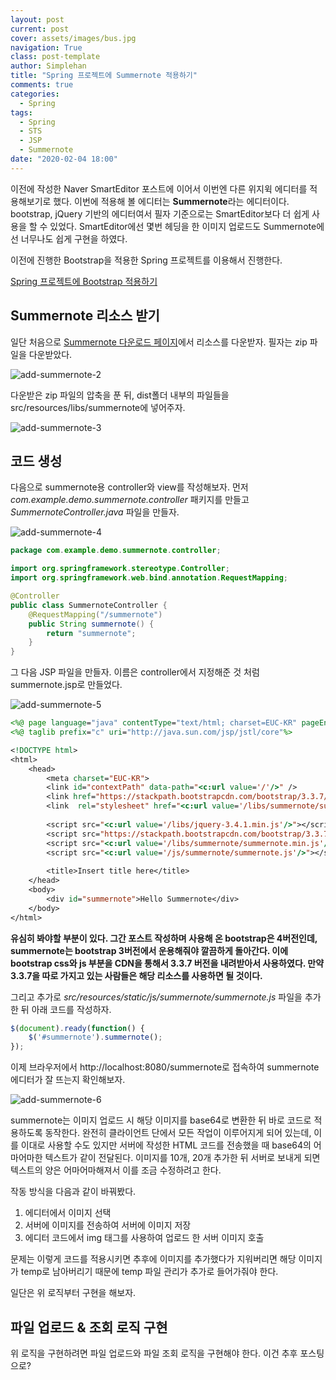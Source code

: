 ```yaml
---
layout: post
current: post
cover: assets/images/bus.jpg
navigation: True
class: post-template
author: Simplehan
title: "Spring 프로젝트에 Summernote 적용하기"
comments: true
categories:
  - Spring
tags:
  - Spring
  - STS
  - JSP
  - Summernote
date: "2020-02-04 18:00"
---
```


이전에 작성한 Naver SmartEditor 포스트에 이어서 이번엔 다른 위지윅 에디터를 적용해보기로 했다. 이번에 적용해 볼 에디터는 **Summernote**라는 에디터이다. bootstrap, jQuery 기반의 에디터여서 필자 기준으로는 SmartEditor보다 더 쉽게 사용을 할 수 있었다. SmartEditor에선 몇번 헤딩을 한 이미지 업로드도 Summernote에선 너무나도 쉽게 구현을 하였다.



이전에 진행한 Bootstrap을 적용한 Spring 프로젝트를 이용해서 진행한다.

[Spring 프로젝트에 Bootstrap 적용하기](/spring/add-bootstrap)



## Summernote 리소스 받기

일단 처음으로 [Summernote 다운로드 페이지](https://github.com/summernote/summernote/releases)에서 리소스를 다운받자. 필자는 zip 파일을 다운받았다.

![add-summernote-2](\assets\images\add-summernote\add-summernote-2.JPG)



다운받은 zip 파일의 압축을 푼 뒤, dist폴더 내부의 파일들을 src/resources/libs/summernote에 넣어주자.

![add-summernote-3](\assets\images\add-summernote\add-summernote-3.JPG)



## 코드 생성

다음으로 summernote용 controller와 view를 작성해보자. 먼저 *com.example.demo.summernote.controller* 패키지를 만들고 *SummernoteController.java* 파일을 만들자.

![add-summernote-4](\assets\images\add-summernote\add-summernote-4.JPG)

```java
package com.example.demo.summernote.controller;

import org.springframework.stereotype.Controller;
import org.springframework.web.bind.annotation.RequestMapping;

@Controller
public class SummernoteController {
	@RequestMapping("/summernote")
	public String summernote() {
		return "summernote";
	}
}
```



그 다음 JSP 파일을 만들자. 이름은 controller에서 지정해준 것 처럼 summernote.jsp로 만들었다.

![add-summernote-5](\assets\images\add-summernote\add-summernote-5.JPG)

```jsp
<%@ page language="java" contentType="text/html; charset=EUC-KR" pageEncoding="EUC-KR"%>
<%@ taglib prefix="c" uri="http://java.sun.com/jsp/jstl/core"%>

<!DOCTYPE html>
<html>
	<head>
		<meta charset="EUC-KR">
		<link id="contextPath" data-path="<c:url value='/'/>" />
		<link href="https://stackpath.bootstrapcdn.com/bootstrap/3.3.7/css/bootstrap.min.css" rel="stylesheet">
		<link  rel="stylesheet" href="<c:url value='/libs/summernote/summernote.min.css'/>"/>
		
		<script src="<c:url value='/libs/jquery-3.4.1.min.js'/>"></script>
		<script src="https://stackpath.bootstrapcdn.com/bootstrap/3.3.7/js/bootstrap.min.js"></script>
		<script src="<c:url value='/libs/summernote/summernote.min.js'/>"></script>
		<script src="<c:url value='/js/summernote/summernote.js'/>"></script>
		
		<title>Insert title here</title>
	</head>
	<body>
		<div id="summernote">Hello Summernote</div>
	</body>
</html>
```



**유심히 봐야할 부분이 있다. 그간 포스트 작성하며 사용해 온 bootstrap은 4버전인데, summernote는 bootstrap 3버전에서 운용해줘야 깔끔하게 돌아간다. 이에 bootstrap css와 js 부분을 CDN을 통해서 3.3.7 버전을 내려받아서 사용하였다. 만약 3.3.7을 따로 가지고 있는 사람들은 해당 리소스를 사용하면 될 것이다.**

그리고 추가로 *src/resources/static/js/summernote/summernote.js* 파일을 추가한 뒤 아래 코드를 작성하자.

```javascript
$(document).ready(function() {
	$('#summernote').summernote();
});
```



이제 브라우저에서 http://localhost:8080/summernote로 접속하여 summernote 에디터가 잘 뜨는지 확인해보자.

![add-summernote-6](\assets\images\add-summernote\add-summernote-6.JPG)



summernote는 이미지 업로드 시 해당 이미지를 base64로 변환한 뒤 바로 코드로 적용하도록 동작한다. 완전히 클라이언트 단에서 모든 작업이 이루어지게 되어 있는데, 이를 이대로 사용할 수도 있지만 서버에 작성한 HTML 코드를 전송했을 때 base64의 어마어마한 텍스트가 같이 전달된다. 이미지를 10개, 20개 추가한 뒤 서버로 보내게 되면 텍스트의 양은 어마어마해져서 이를 조금 수정하려고 한다.

작동 방식을 다음과 같이 바꿔봤다.

1. 에디터에서 이미지 선택
2. 서버에 이미지를 전송하여 서버에 이미지 저장
3. 에디터 코드에서 img 태그를 사용하여 업로드 한 서버 이미지 호출

문제는 이렇게 코드를 적용시키면 추후에 이미지를 추가했다가 지워버리면 해당 이미지가 temp로 남아버리기 때문에 temp 파일 관리가 추가로 들어가줘야 한다.

일단은 위 로직부터 구현을 해보자.



## 파일 업로드 & 조회 로직 구현

위 로직을 구현하려면 파일 업로드와 파일 조회 로직을 구현해야 한다. 이건 추후 포스팅으로?